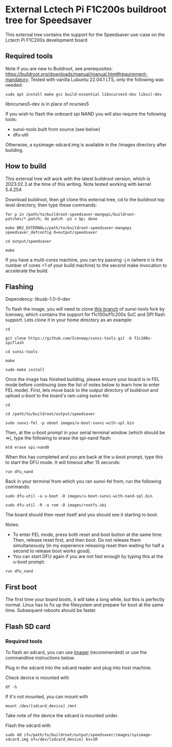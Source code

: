 # External Lctech Pi F1C200s buildroot tree for Speedsaver #

This external tree contains the support for the Speedsaver use-case on the Lctech Pi F1C200s development board

## Required tools ##

Note if you are new to Buildroot, see prerequisites: https://buildroot.org/downloads/manual/manual.html#requirement-mandatory. Tested with vanilla Lubuntu 22.04.1 LTS, only the following was needed:
```
sudo apt install make gcc build-essential libncurses5-dev libssl-dev
```
libncurses5-dev is in place of ncurses5

If you wish to flash the onboard spi NAND you will also require the following tools:
* sunxi-tools built from source (see below)
* dfu-util

Otherwise, a sysimage-sdcard.img is available in the /images directory after building.

## How to build ##

This external tree will work with the latest buildroot version, which is 2023.02.3 at the time of this writing. Note tested working with kernel 5.4.254

Download buildroot, then git clone this external tree, cd to the buildroot top level directory, then type these commands:
```
for p in /path/to/buildroot-speedsaver-mangopi/buildroot-patches/*.patch; do patch -p1 < $p; done

make BR2_EXTERNAL=/path/to/buildroot-speedsaver-mangopi speedsaver_defconfig O=output/speedsaver

cd output/speedsaver

make
```

If you have a multi-cores machine, you can try passing -j n (where n is the number of cores +1 of your build machine) to the second make invocation to accelerate the build.

## Flashing ##

Dependency: libusb-1.0-0-dev


To flash the image, you will need to clone [this branch](https://github.com/Icenowy/sunxi-tools/tree/f1c100s-spiflash) of sunxi-tools fork by Icenowy, which contains the support for f1c100s/f1c200s SoC and SPI flash support. Lets clone it in your home directory as an example:
```
cd

git clone https://github.com/Icenowy/sunxi-tools.git -b f1c100s-spiflash

cd sunxi-tools

make

sudo make install
```

Once the image has finished building, please ensure your board is in FEL mode before continuing (see the list of notes below to learn how to enter FEL mode). First, lets move back to the output directory of buildroot and upload u-boot to the board's ram using sunxi-fel:
```
cd

cd /path/to/buildroot/output/speedsaver

sudo sunxi-fel -p uboot images/u-boot-sunxi-with-spl.bin
```

Then, at the u-boot prompt in your serial terminal window (which should be =>), type the following to erase the spi-nand flash:
```
mtd erase spi-nand0
```

When this has completed and you are back at the u-boot prompt, type this to start the DFU mode. It will timeout after 15 seconds:
```
run dfu_nand
```

Back in your terminal from which you ran sunxi-fel from, run the following commands:
```
sudo dfu-util -a u-boot -D images/u-boot-sunxi-with-nand-spl.bin

sudo dfu-util -R -a rom -D images/rootfs.ubi
```

The board should then reset itself and you should see it starting to boot.

Notes:

* To enter FEL mode, press both reset and boot button at the same time. Then, release reset first, and then boot. Do not release them simultaneously (in my experience releasing reset then waiting for half a second to release boot works good).
* You can start DFU again if you are not fast enough by typing this at the u-boot prompt:
```
run dfu_nand
```

## First boot ##

The first time your board boots, it will take a long while, but this is perfectly normal. Linux has to fix up the filesystem and prepare for boot at the same time. Subsequent reboots should be faster.

## Flash SD card ##

### Required tools ###

To flash an sdcard, you can use [Imager](https://www.raspberrypi.com/software/) (recommended) or use the commandline instructions below.


Plug in the sdcard into the sdcard reader and plug into host machine.

Check device is mounted with
```
df -h
```

If it's not mounted, you can mount with
```
mount /dev/[sdcard_device] /mnt
```

Take note of the device the sdcard is mounted under.

Flash the sdcard with 
```
sudo dd if=/path/to/buildroot/output/speedsaver/images/sysimage-sdcard.img of=/dev/[sdcard_device] bs=1M
```
